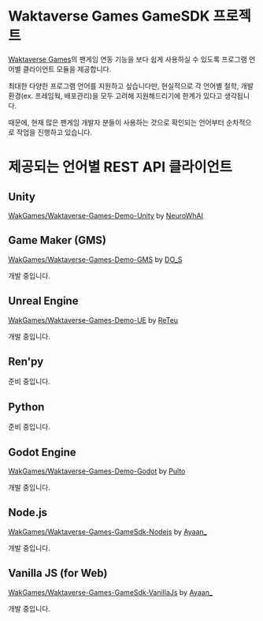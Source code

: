 # Waktaverse Games GameSDK 프로젝트
[Waktaverse Games](https://waktaverse.games)의 팬게임 연동 기능을 보다 쉽게 사용하실 수 있도록 프로그램 언어별 클라이언트 모듈을 제공합니다.

최대한 다양한 프로그램 언어를 지원하고 싶습니다만, 현실적으로 각 언어별 철학, 개발환경(ex. 프레임웍, 배포관리)을 모두 고려해 지원해드리기에 한계가 있다고 생각됩니다.

때문에, 현재 많은 팬게임 개발자 분들이 사용하는 것으로 확인되는 언어부터 순차적으로 작업을 진행하고 있습니다.

# 제공되는 언어별 REST API 클라이언트

## Unity
[WakGames/Waktaverse-Games-Demo-Unity](https://github.com/WakGames/Waktaverse-Games-Demo-Unity.git) by [NeuroWhAI](https://github.com/NeuroWhAI)

## Game Maker (GMS)
[WakGames/Waktaverse-Games-Demo-GMS](https://github.com/WakGames/Waktaverse-Games-Demo-GMS.git) by [DO_S](https://github.com/DOS0313)   
   
개발 중입니다.

## Unreal Engine
[WakGames/Waktaverse-Games-Demo-UE](https://github.com/WakGames/Waktaverse-Games-Demo-UE) by [ReTeu](https://github.com/reteu5)   
   
개발 중입니다.

## Ren'py
준비 중입니다.

## Python
준비 중입니다.

## Godot Engine
[WakGames/Waktaverse-Games-Demo-Godot](https://github.com/WakGames/Waktaverse-Games-Demo-Godot) by [Pulto](https://github.com/turtle85917)   
   
개발 중입니다.

## Node.js
[WakGames/Waktaverse-Games-GameSdk-Nodejs](https://github.com/WakGames/Waktaverse-Games-GameSdk-Nodejs.git) by [Ayaan_](https://github.com/kms0219kms)   
   
개발 중입니다.

## Vanilla JS (for Web)
[WakGames/Waktaverse-Games-GameSdk-VanillaJs](https://github.com/WakGames/Waktaverse-Games-GameSdk-VanillaJs.git) by [Ayaan_](https://github.com/kms0219kms)   
   
개발 중입니다.
